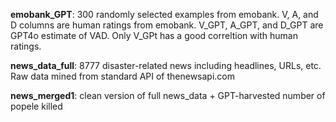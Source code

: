 **emobank_GPT**: 300 randomly selected examples from emobank. V, A, and D columns are human ratings from emobank. V_GPT, A_GPT, and D_GPT are GPT4o estimate of VAD. Only V_GPt has a good correltion with human ratings.  

**news_data_full**: 8777 disaster-related news including headlines, URLs, etc. Raw data mined from standard API of thenewsapi.com 

**news_merged1**: clean version of full news_data + GPT-harvested number of popele killed

